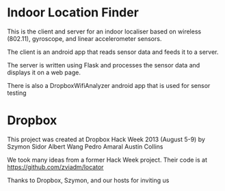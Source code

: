 Indoor Location Finder
======================
This is the client and server for an indoor localiser based on wireless (802.11), gyroscope, and linear accelerometer sensors.

The client is an android app that reads sensor data and feeds it to a server.

The server is written using Flask and processes the sensor data and displays it on a web page.

There is also a DropboxWifiAnalyzer android app that is used for sensor testing



Dropbox
=======
This project was created at Dropbox Hack Week 2013 (August 5-9) by
Szymon Sidor
Albert Wang
Pedro Amaral
Austin Collins

We took many ideas from a former Hack Week project.  Their code is at
https://github.com/zviadm/locator

Thanks to Dropbox, Szymon, and our hosts for inviting us
